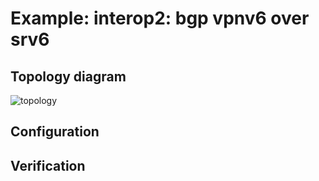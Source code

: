 # Example: interop2: bgp vpnv6 over srv6

## **Topology diagram**

![topology](/img/intop2-bgp20.tst.png)

## **Configuration**

## **Verification**
